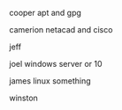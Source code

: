 cooper
apt and gpg


camerion
netacad and cisco

jeff

joel
windows server or 10


james
linux something

winston
